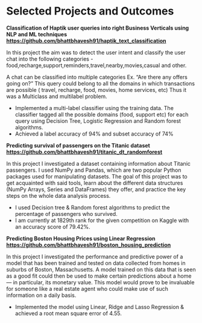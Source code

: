 Selected Projects and Outcomes
==============================
**Classification of Haptik user queries into right Business Verticals using NLP and ML techniques**
**https://github.com/bhattbhavesh91/haptik_text_classification**

In this project the aim was to detect the user intent and classify the user chat into the following categories -
food,recharge,support,reminders,travel,nearby,movies,casual and other.

A chat can be classified into multiple categories Ex. “Are there any offers going on?”
This query could belong to all the domains in which transactions are possible ( travel, recharge, food, movies, home services, etc)
Thus it was a Multiclass and multilabel problem.

- Implemented a multi-label classifier using the training data. The classifier tagged all the
possible domains (food, support etc) for each query using Decision Tree, Logistic Regression and Random forest algorithms.
- Achieved a label accuracy of 94% and subset accuracy of 74%

**Predicting survival of passengers on the Titanic dataset**
**https://github.com/bhattbhavesh91/titanic_dt_randomforest**

In this project I investigated a dataset containing information about Titanic passengers.
I used NumPy and Pandas, which are two popular Python packages used for manipulating datasets.
The goal of this project was to get acquainted with said tools, learn about the different data structures (NumPy Arrays, Series and DataFrames) they offer,
and practice the key steps on the whole data analysis process.

- I used Decision tree & Random forest algorithms to predict the percentage of passengers who survived.
- I am currently at 1829th rank for the given competition on Kaggle with an accuracy score of 79.42%.

**Predicting Boston Housing Prices using Linear Regression**
**https://github.com/bhattbhavesh91/boston_housing_prediction**

In this project I investigated the performance and predictive power of a model that has been trained and tested on data collected from homes in suburbs of Boston, Massachusetts. A model trained on this data that is seen as a good fit could then be used to make certain predictions about a home — in particular, its monetary value. This model would prove to be invaluable for someone like a real estate agent who could make use of such information on a daily basis.

- Implemented the model using Linear, Ridge and Lasso Regression & achieved a root mean square error of 4.55.


